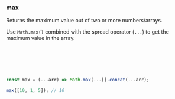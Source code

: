 ### max

Returns the maximum value out of two or more numbers/arrays.

Use `Math.max()` combined with the spread operator (`...`) to get the maximum value in the array.

```js






const max = (...arr) => Math.max(...[].concat(...arr);
```

```js
max([10, 1, 5]); // 10
```

